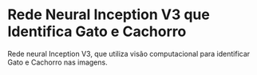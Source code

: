 # Rede Neural Inception V3 que Identifica Gato e Cachorro
Rede neural Inception V3, que utiliza visão computacional para identificar Gato e Cachorro nas imagens.

